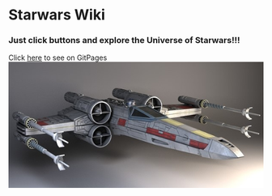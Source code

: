 # Starwars Wiki

### Just click buttons and explore the Universe of Starwars!!!
Click [here](https://demiez.github.io/starwars-wiki/) to see on GitPages<br>
<img src="./x-wing.jpg" alt="" />

